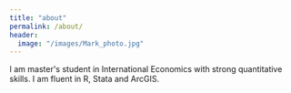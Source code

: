 ```yaml
---
title: "about"
permalink: /about/
header:
  image: "/images/Mark_photo.jpg"
---
```


I am master's student in International Economics with strong quantitative skills. I am fluent in R, Stata and ArcGIS.
